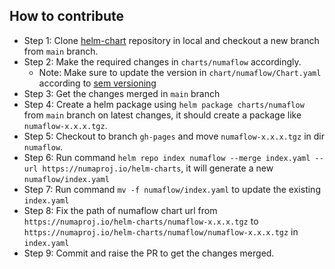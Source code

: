 ## How to contribute

- Step 1: Clone [helm-chart](https://github.com/numaproj/helm-charts) repository in local and checkout a new branch from `main` branch.
- Step 2: Make the required changes in `charts/numaflow` accordingly.
    - Note: Make sure to update the version in `chart/numaflow/Chart.yaml` according to [sem versioning](https://semver.org/)
- Step 3: Get the changes merged in `main` branch
- Step 4: Create a helm package using `helm package charts/numaflow` from `main` branch on latest changes, it should create a package like `numaflow-x.x.x.tgz`.
- Step 5: Checkout to branch `gh-pages` and move `numaflow-x.x.x.tgz` in dir `numaflow`.
- Step 6: Run command `helm repo index numaflow --merge index.yaml --url https://numaproj.io/helm-charts`, it will generate a new `numaflow/index.yaml`
- Step 7: Run command `mv -f numaflow/index.yaml` to update the existing `index.yaml`
- Step 8: Fix the path of numaflow chart url from `https://numaproj.io/helm-charts/numaflow-x.x.x.tgz` to `https://numaproj.io/helm-charts/numaflow/numaflow-x.x.x.tgz` in `index.yaml`
- Step 9: Commit and raise the PR to get the changes merged.